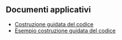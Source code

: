 ## Documenti applicativi
- [Costruzione guidata del codice](Sorgenti/DOC/TA/B£AMO/BRARTI_005)
- [Esempio costruzione guidata del codice](Sorgenti/DOC/TA/B£AMO/BRARTI_011)
